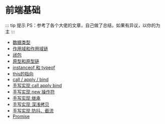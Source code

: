 # 前端基础

::: tip 提示
PS：参考了各个大佬的文章，自己做了总结，如果有异议，以你的为主
:::

- [数据类型](./JS/数据类型.md)
- [作用域和作用域链](./JS/作用域和作用域链.md)
- [闭包](./JS/闭包.md)
- [原型和原型链](.//JS/原型和原型链.md)
- [instanceof 和 typeof](.//JS/instanceof.md)
- [this的指向](.//JS/this的指向.md)
- [call / apply / bind](.//JS/call-apply-bind.md)
- [手写实现 call apply bind](.//JS/模拟实现call-apply-bind.md)
- [手写实现 new 操作符](.//JS/new操作符.md)
- [手写实现 继承](.//JS/继承.md)
- [手写实现 深浅拷贝](.//JS/深浅拷贝.md)
- [手写实现 防抖、截流](.//JS/防抖和节流.md)
- [Promise](.//JS/Promise.md)

